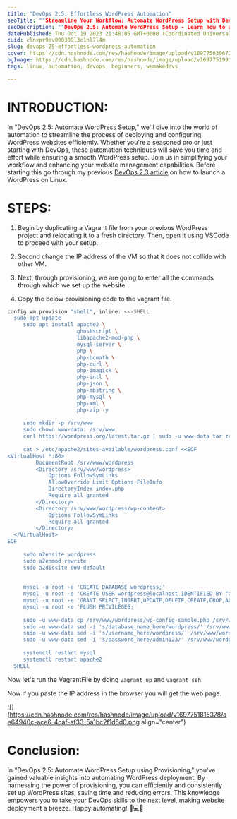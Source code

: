 ```yaml
---
title: "DevOps 2.5: Effortless WordPress Automation"
seoTitle: ""Streamline Your Workflow: Automate WordPress Setup with DevOps 2.5""
seoDescription: ""DevOps 2.5: Automate WordPress Setup - Learn how to automate the setup of WordPress websites for efficiency and scalability.""
datePublished: Thu Oct 19 2023 21:48:05 GMT+0000 (Coordinated Universal Time)
cuid: clnxpr9ev000309l3c1nl7l4m
slug: devops-25-effortless-wordpress-automation
cover: https://cdn.hashnode.com/res/hashnode/image/upload/v1697750396728/a97d8f9b-574a-43d6-ad37-130fb964cf1a.avif
ogImage: https://cdn.hashnode.com/res/hashnode/image/upload/v1697751981337/3bd8947d-c75a-4010-bba0-e6bc0545848c.avif
tags: linux, automation, devops, beginners, wemakedevs

---
```


# INTRODUCTION:

In "DevOps 2.5: Automate WordPress Setup," we'll dive into the world of automation to streamline the process of deploying and configuring WordPress websites efficiently. Whether you're a seasoned pro or just starting with DevOps, these automation techniques will save you time and effort while ensuring a smooth WordPress setup. Join us in simplifying your workflow and enhancing your website management capabilities. Before starting this go through my previous [DevOps 2.3 article](https://saswatblogs.hashnode.dev/devops-23-launch-wordpress-template-on-ubuntu) on how to launch a WordPress on Linux.

# STEPS:

1. Begin by duplicating a Vagrant file from your previous WordPress project and relocating it to a fresh directory. Then, open it using VSCode to proceed with your setup.
    
2. Second change the IP address of the VM so that it does not collide with other VM.
    
3. Next, through provisioning, we are going to enter all the commands through which we set up the website.
    
4. Copy the below provisioning code to the vagrant file.
    

```bash
config.vm.provision "shell", inline: <<-SHELL
  sudo apt update
     sudo apt install apache2 \
                      ghostscript \
                      libapache2-mod-php \
                      mysql-server \
                      php \
                      php-bcmath \
                      php-curl \
                      php-imagick \
                      php-intl \
                      php-json \
                      php-mbstring \
                      php-mysql \
                      php-xml \
                      php-zip -y
              
     sudo mkdir -p /srv/www
     sudo chown www-data: /srv/www
     curl https://wordpress.org/latest.tar.gz | sudo -u www-data tar zx -C /srv/www
     
     cat > /etc/apache2/sites-available/wordpress.conf <<EOF
<VirtualHost *:80>
         DocumentRoot /srv/www/wordpress
         <Directory /srv/www/wordpress>
             Options FollowSymLinks
             AllowOverride Limit Options FileInfo
             DirectoryIndex index.php
             Require all granted
         </Directory>
         <Directory /srv/www/wordpress/wp-content>
             Options FollowSymLinks
             Require all granted
         </Directory>
  </VirtualHost>
EOF
     
     sudo a2ensite wordpress
     sudo a2enmod rewrite
     sudo a2dissite 000-default
     
     
     mysql -u root -e 'CREATE DATABASE wordpress;'
     mysql -u root -e 'CREATE USER wordpress@localhost IDENTIFIED BY "admin123";'
     mysql -u root -e 'GRANT SELECT,INSERT,UPDATE,DELETE,CREATE,DROP,ALTER ON wordpress.* TO wordpress@localhost;'   
     mysql -u root -e 'FLUSH PRIVILEGES;'
     
     sudo -u www-data cp /srv/www/wordpress/wp-config-sample.php /srv/www/wordpress/wp-config.php
     sudo -u www-data sed -i 's/database_name_here/wordpress/' /srv/www/wordpress/wp-config.php
     sudo -u www-data sed -i 's/username_here/wordpress/' /srv/www/wordpress/wp-config.php
     sudo -u www-data sed -i 's/password_here/admin123/' /srv/www/wordpress/wp-config.php
     
     systemctl restart mysql
     systemctl restart apache2
  SHELL
```

Now let's run the VagrantFile by doing `vagrant up` and `vagrant ssh`.

Now if you paste the IP address in the browser you will get the web page.

![](https://cdn.hashnode.com/res/hashnode/image/upload/v1697751815378/ae64940c-ace6-4caf-af33-5a1bc2f1d5d0.png align="center")

# Conclusion:

In "DevOps 2.5: Automate WordPress Setup using Provisioning," you've gained valuable insights into automating WordPress deployment. By harnessing the power of provisioning, you can efficiently and consistently set up WordPress sites, saving time and reducing errors. This knowledge empowers you to take your DevOps skills to the next level, making website deployment a breeze. Happy automating! 🚀💻🌐